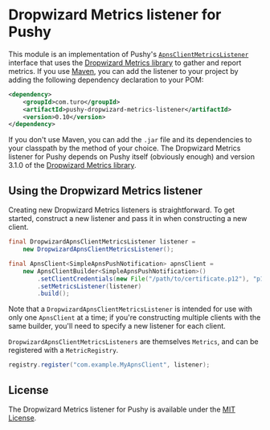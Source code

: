 # Dropwizard Metrics listener for Pushy

This module is an implementation of Pushy's [`ApnsClientMetricsListener`](http://relayrides.github.io/pushy/apidocs/0.10/com/relayrides/pushy/apns/ApnsClientMetricsListener.html) interface that uses the [Dropwizard Metrics library](http://metrics.dropwizard.io/) to gather and report metrics. If you use [Maven](http://maven.apache.org/), you can add the listener to your project by adding the following dependency declaration to your POM:

```xml
<dependency>
    <groupId>com.turo</groupId>
    <artifactId>pushy-dropwizard-metrics-listener</artifactId>
    <version>0.10</version>
</dependency>
```

If you don't use Maven, you can add the `.jar` file and its dependencies to your classpath by the method of your choice. The Dropwizard Metrics listener for Pushy depends on Pushy itself (obviously enough) and version 3.1.0 of the [Dropwizard Metrics library](http://metrics.dropwizard.io/).

## Using the Dropwizard Metrics listener

Creating new Dropwizard Metrics listeners is straightforward. To get started, construct a new listener and pass it in when constructing a new client.

```java
final DropwizardApnsClientMetricsListener listener =
    new DropwizardApnsClientMetricsListener();

final ApnsClient<SimpleApnsPushNotification> apnsClient =
    new ApnsClientBuilder<SimpleApnsPushNotification>()
        .setClientCredentials(new File("/path/to/certificate.p12"), "p12-file-password")
        .setMetricsListener(listener)
        .build();
```

Note that a `DropwizardApnsClientMetricsListener` is intended for use with only one `ApnsClient` at a time; if you're constructing multiple clients with the same builder, you'll need to specify a new listener for each client.

`DropwizardApnsClientMetricsListeners` are themselves `Metrics`, and can be registered with a `MetricRegistry`.

```java
registry.register("com.example.MyApnsClient", listener);
```

## License

The Dropwizard Metrics listener for Pushy is available under the [MIT License](http://opensource.org/licenses/MIT).
